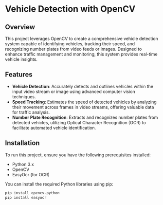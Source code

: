 # Vehicle Detection with OpenCV

## Overview

This project leverages OpenCV to create a comprehensive vehicle detection system capable of identifying vehicles, tracking their speed, and recognizing number plates from video feeds or images. Designed to enhance traffic management and monitoring, this system provides real-time vehicle insights.

## Features

- **Vehicle Detection**: Accurately detects and outlines vehicles within the input video stream or image using advanced computer vision techniques.
- **Speed Tracking**: Estimates the speed of detected vehicles by analyzing their movement across frames in video streams, offering valuable data for traffic analysis.
- **Number Plate Recognition**: Extracts and recognizes number plates from detected vehicles, utilizing Optical Character Recognition (OCR) to facilitate automated vehicle identification.

## Installation

To run this project, ensure you have the following prerequisites installed:

- Python 3.x
- OpenCV
- EasyOcr (for OCR)

You can install the required Python libraries using pip:

```bash
pip install opencv-python
pip install easyocr
